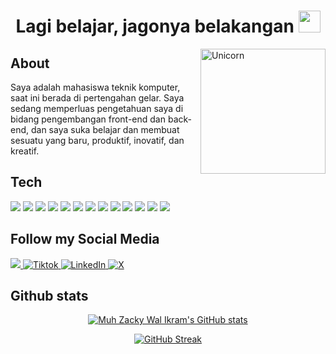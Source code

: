 <h1 align="center"><b>Lagi belajar, jagonya belakangan </b><img src="https://media.giphy.com/media/hvRJCLFzcasrR4ia7z/giphy.gif" width="35"></h1>

<img align="right" width=200px alt="Unicorn" src="https://media3.giphy.com/media/v1.Y2lkPTc5MGI3NjExbmF2ZnFwaDkzZnJiaGxvZ3c1emhpZWdqZHI1c29pbGRjdno5bTlhcCZlcD12MV9pbnRlcm5hbF9naWZfYnlfaWQmY3Q9Zw/8L0Pky6C83SzkzU55a/giphy.gif" />


## About

Saya adalah mahasiswa teknik komputer, saat ini berada di pertengahan gelar. Saya sedang memperluas pengetahuan saya di bidang pengembangan front-end dan back-end, dan saya suka belajar dan membuat sesuatu yang baru, produktif, inovatif, dan kreatif.


## Tech

<span> 
  <img src="https://img.shields.io/badge/HTML5-%23000000.svg?style=for-the-badge&logo=html5&logoColor=white">
  <img src="https://img.shields.io/badge/CSS3-%23000000.svg?style=for-the-badge&logo=css3&logoColor=white">
  <img src="https://img.shields.io/badge/JavaScript-%23000000.svg?style=for-the-badge&logo=javascript&logoColor=black">
  <img src="https://img.shields.io/badge/Java-%23000000.svg?style=for-the-badge&logo=java&logoColor=white">
  <img src="https://img.shields.io/badge/C-%23000000.svg?style=for-the-badge&logo=c&logoColor=white">
  <img src="https://img.shields.io/badge/python-%23000000.svg?style=for-the-badge&logo=python&logoColor=ffdd54">
  <img src= "https://img.shields.io/badge/kotlin-%23000000.svg?style=for-the-badge&logo=kotlin&logoColor=white">
  <img src= "https://img.shields.io/badge/-Arduino-%23000000.svg?style=for-the-badge&logo=Arduino&logoColor=white">
  <img src="https://img.shields.io/badge/Git-%23000000.svg?style=for-the-badge&logo=git&logoColor=white">
  <img src="https://img.shields.io/badge/Bootstrap-%23000000.svg?style=for-the-badge&logo=bootstrap&logoColor=white">
  <img src="https://img.shields.io/badge/Notion-%23000000.svg?style=for-the-badge&logo=notion&logoColor=white">
  <img src="https://img.shields.io/badge/Laragon-%23000000.svg?style=for-the-badge&logo=laragon&logoColor=white">
  <img src="https://img.shields.io/badge/MySQL-00000F?style=for-the-badge&logo=mysql&logoColor=white">
</span>

## Follow my Social Media

<a href= "https://www.instagram.com/kkkiboi/?hl=es">
    <img src="https://img.shields.io/badge/Instagram-505050?style=for-the-badge&logo=Instagram&logoColor=white">
</a>
<a href="https://www.tiktok.com/@kkkiboi" >
  <img src="https://img.shields.io/badge/TikTok-505050?style=for-the-badge&logo=TikTok&logoColor=white" alt="Tiktok">
</a>
<a href="https://www.linkedin.com/in/yourprofile">
  <img src="https://img.shields.io/badge/LinkedIn-505050?style=for-the-badge&logo=linkedin&logoColor=white" alt="LinkedIn">
</a>
<a href="https://x.com/mhzzky">
  <img src="https://img.shields.io/badge/X-505050?style=for-the-badge&logo=X&logoColor=white" alt="X">
</a>

## Github stats
<div align="center">

[![Muh Zacky Wal Ikram's GitHub stats](https://github-readme-stats.vercel.app/api?username=muhzky&rank_icon=github&show_icons=true&bg_color=00000000)](https://github.com/muhzky/github-readme-stats#gh-dark-mode-only)

[![GitHub Streak](https://github-readme-streak-stats.herokuapp.com?user=muhzky&short_numbers=true&card_width=470&card_height=170)](https://git.io/streak-stats)
</div>
